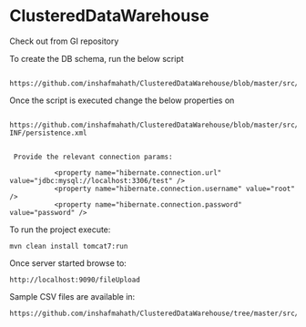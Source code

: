 # ClusteredDataWarehouse

<p>Check out from GI repository</p>

<p>To create the DB schema, run the below script</p>

     https://github.com/inshafmahath/ClusteredDataWarehouse/blob/master/src/main/resources/schema/db_schema.sql
     

<p>Once the script is executed change the below properties on </p>

     https://github.com/inshafmahath/ClusteredDataWarehouse/blob/master/src/main/resources/META-INF/persistence.xml
     

     Provide the relevant connection params:        

               <property name="hibernate.connection.url" value="jdbc:mysql://localhost:3306/test" />
               <property name="hibernate.connection.username" value="root" />
               <property name="hibernate.connection.password" value="password" />


<p>To run the project execute:</p>

    mvn clean install tomcat7:run

<p>Once server started browse to:</p>

    http://localhost:9090/fileUpload
    
   
<p>Sample CSV files are available in:</p>

    https://github.com/inshafmahath/ClusteredDataWarehouse/tree/master/src/main/resources/Samples
    
  
